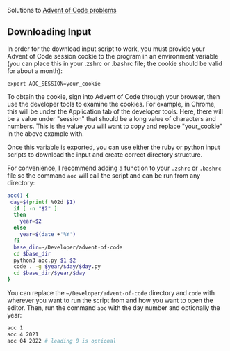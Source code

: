 Solutions to [Advent of Code problems](https://adventofcode.com/)

## Downloading Input

In order for the download input script to work, you must provide your Advent of Code session cookie
to the program in an environment variable (you can place this in your .zshrc or .bashrc file; the
cookie should be valid for about a month):

```console
export AOC_SESSION=your_cookie
```

To obtain the cookie, sign into Advent of Code through your browser, then use the
developer tools to examine the cookies. For example, in Chrome, this will be under the Application
tab of the developer tools. Here, there will be a value under "session" that should be a long
value of characters and numbers. This is the value you will want to copy and replace "your_cookie" in
the above example with.

Once this variable is exported, you can use either the ruby or python input scripts to download the input and create correct directory structure.

For convenience, I recommend adding a function to your `.zshrc` or `.bashrc` file so the command `aoc` will call the script and can be run from any directory:

```bash
aoc() {
 day=$(printf %02d $1)
  if [ -n "$2" ]
  then
    year=$2
  else
    year=$(date +'%Y')
  fi
  base_dir=~/Developer/advent-of-code
  cd $base_dir
  python3 aoc.py $1 $2
  code . -g $year/$day/$day.py
  cd $base_dir/$year/$day
}
```

You can replace the `~/Developer/advent-of-code` directory and `code` with wherever you want to run the script from and how you want to open the editor. Then, run the command `aoc` with the day number and optionally the year:

```bash
aoc 1
aoc 4 2021
aoc 04 2022 # leading 0 is optional
```
